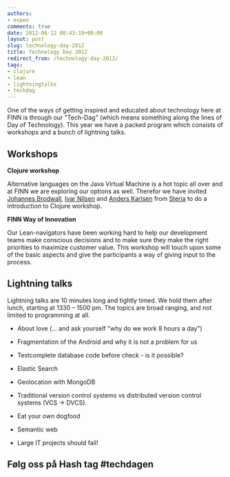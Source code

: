 ```yaml
---
authors:
- espen
comments: true
date: 2012-06-12 08:43:19+00:00
layout: post
slug: technology-day-2012
title: Technology Day 2012
redirect_from: /technology-day-2012/
tags:
- clojure
- lean
- lightningtalks
- techdag
---
```


One of the ways of getting inspired and educated about technology here at FINN is through our "Tech-Dag" (which means something along the lines of Day of Technology). This year we have a packed program which consists of workshops and a bunch of lightning talks.


## Workshops


**Clojure workshop**

Alternative languages on the Java Virtual Machine is a hot topic all over and at FINN we are exploring our options as well. Therefor we have invited [Johannes Brodwall](https://twitter.com/jhannes), [Ivar Nilsen](http://twitter.com/ivarni) and [Anders Karlsen](http://twitter.com/anderskar) from [Steria](http://steria.no) to do a introduction to Clojure workshop.

**FINN Way of Innovation**

Our Lean-navigators have been working hard to help our development teams make conscious decisions and to make sure they make the right priorities to maximize customer value. This workshop will touch upon some of the basic aspects and give the participants a way of giving input to the process.


## Lightning talks


Lightning talks are 10 minutes long and tightly timed. We hold them after lunch, starting at 1330 – 1500 pm. The topics are broad ranging, and not limited to programming at all.




  * About love (... and ask yourself "why do we work 8 hours a day")


  * Fragmentation of the Android and why it is not a problem for us


  * Testcomplete database code before check - is it possible?


  * Elastic Search


  * Geolocation with MongoDB


  * Traditional version control systems vs distributed version control systems (VCS -> DVCS).


  * Eat your own dogfood


  * Semantic web


  * Large IT projects should fail!




## Følg oss på Hash tag #techdagen




